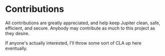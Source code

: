 <h1>Contributions</h1>
All contributions are greatly appreciated, and help keep Jupiter clean, safe, efficient, and secure. Anybody may contribute as much to this project as they desire.

If anyone's actually interested, I'll throw some sort of CLA up here eventually.
